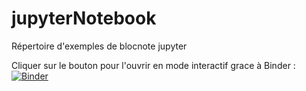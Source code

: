 # jupyterNotebook
Répertoire d'exemples de blocnote jupyter

Cliquer sur le bouton pour l'ouvrir en mode interactif grace à Binder :
[![Binder](https://mybinder.org/badge.svg)](https://mybinder.org/v2/gh/ericECmorlaix/jupyterNotebook/master)
